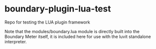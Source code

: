 # boundary-plugin-lua-test
Repo for testing the LUA plugin framework

Note that the modules/boundary.lua module is directly built into the Boundary Meter itself, it is included here for use with the luvit standalone interpreter.
